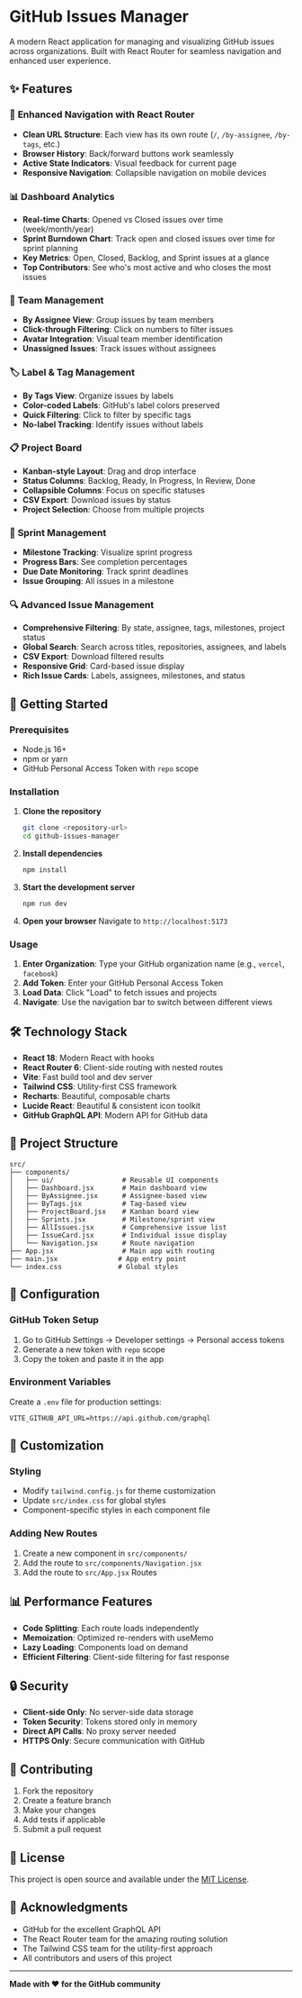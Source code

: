 # GitHub Issues Manager

A modern React application for managing and visualizing GitHub issues across organizations. Built with React Router for seamless navigation and enhanced user experience.

## ✨ Features

### 🎯 **Enhanced Navigation with React Router**
- **Clean URL Structure**: Each view has its own route (`/`, `/by-assignee`, `/by-tags`, etc.)
- **Browser History**: Back/forward buttons work seamlessly
- **Active State Indicators**: Visual feedback for current page
- **Responsive Navigation**: Collapsible navigation on mobile devices

### 📊 **Dashboard Analytics**
- **Real-time Charts**: Opened vs Closed issues over time (week/month/year)
- **Sprint Burndown Chart**: Track open and closed issues over time for sprint planning
- **Key Metrics**: Open, Closed, Backlog, and Sprint issues at a glance
- **Top Contributors**: See who's most active and who closes the most issues

### 👥 **Team Management**
- **By Assignee View**: Group issues by team members
- **Click-through Filtering**: Click on numbers to filter issues
- **Avatar Integration**: Visual team member identification
- **Unassigned Issues**: Track issues without assignees

### 🏷️ **Label & Tag Management**
- **By Tags View**: Organize issues by labels
- **Color-coded Labels**: GitHub's label colors preserved
- **Quick Filtering**: Click to filter by specific tags
- **No-label Tracking**: Identify issues without labels

### 📋 **Project Board**
- **Kanban-style Layout**: Drag and drop interface
- **Status Columns**: Backlog, Ready, In Progress, In Review, Done
- **Collapsible Columns**: Focus on specific statuses
- **CSV Export**: Download issues by status
- **Project Selection**: Choose from multiple projects

### 🏃 **Sprint Management**
- **Milestone Tracking**: Visualize sprint progress
- **Progress Bars**: See completion percentages
- **Due Date Monitoring**: Track sprint deadlines
- **Issue Grouping**: All issues in a milestone

### 🔍 **Advanced Issue Management**
- **Comprehensive Filtering**: By state, assignee, tags, milestones, project status
- **Global Search**: Search across titles, repositories, assignees, and labels
- **CSV Export**: Download filtered results
- **Responsive Grid**: Card-based issue display
- **Rich Issue Cards**: Labels, assignees, milestones, and status

## 🚀 Getting Started

### Prerequisites
- Node.js 16+ 
- npm or yarn
- GitHub Personal Access Token with `repo` scope

### Installation

1. **Clone the repository**
   ```bash
   git clone <repository-url>
   cd github-issues-manager
   ```

2. **Install dependencies**
   ```bash
   npm install
   ```

3. **Start the development server**
   ```bash
   npm run dev
   ```

4. **Open your browser**
   Navigate to `http://localhost:5173`

### Usage

1. **Enter Organization**: Type your GitHub organization name (e.g., `vercel`, `facebook`)
2. **Add Token**: Enter your GitHub Personal Access Token
3. **Load Data**: Click "Load" to fetch issues and projects
4. **Navigate**: Use the navigation bar to switch between different views

## 🛠️ Technology Stack

- **React 18**: Modern React with hooks
- **React Router 6**: Client-side routing with nested routes
- **Vite**: Fast build tool and dev server
- **Tailwind CSS**: Utility-first CSS framework
- **Recharts**: Beautiful, composable charts
- **Lucide React**: Beautiful & consistent icon toolkit
- **GitHub GraphQL API**: Modern API for GitHub data

## 📁 Project Structure

```
src/
├── components/
│   ├── ui/                 # Reusable UI components
│   ├── Dashboard.jsx       # Main dashboard view
│   ├── ByAssignee.jsx      # Assignee-based view
│   ├── ByTags.jsx          # Tag-based view
│   ├── ProjectBoard.jsx    # Kanban board view
│   ├── Sprints.jsx         # Milestone/sprint view
│   ├── AllIssues.jsx       # Comprehensive issue list
│   ├── IssueCard.jsx       # Individual issue display
│   └── Navigation.jsx      # Route navigation
├── App.jsx                 # Main app with routing
├── main.jsx               # App entry point
└── index.css              # Global styles
```

## 🔧 Configuration

### GitHub Token Setup

1. Go to GitHub Settings → Developer settings → Personal access tokens
2. Generate a new token with `repo` scope
3. Copy the token and paste it in the app

### Environment Variables

Create a `.env` file for production settings:
```env
VITE_GITHUB_API_URL=https://api.github.com/graphql
```

## 🎨 Customization

### Styling
- Modify `tailwind.config.js` for theme customization
- Update `src/index.css` for global styles
- Component-specific styles in each component file

### Adding New Routes
1. Create a new component in `src/components/`
2. Add the route to `src/components/Navigation.jsx`
3. Add the route to `src/App.jsx` Routes

## 📊 Performance Features

- **Code Splitting**: Each route loads independently
- **Memoization**: Optimized re-renders with useMemo
- **Lazy Loading**: Components load on demand
- **Efficient Filtering**: Client-side filtering for fast response

## 🔒 Security

- **Client-side Only**: No server-side data storage
- **Token Security**: Tokens stored only in memory
- **Direct API Calls**: No proxy server needed
- **HTTPS Only**: Secure communication with GitHub

## 🤝 Contributing

1. Fork the repository
2. Create a feature branch
3. Make your changes
4. Add tests if applicable
5. Submit a pull request

## 📝 License

This project is open source and available under the [MIT License](LICENSE).

## 🙏 Acknowledgments

- GitHub for the excellent GraphQL API
- The React Router team for the amazing routing solution
- The Tailwind CSS team for the utility-first approach
- All contributors and users of this project

---

**Made with ❤️ for the GitHub community**
